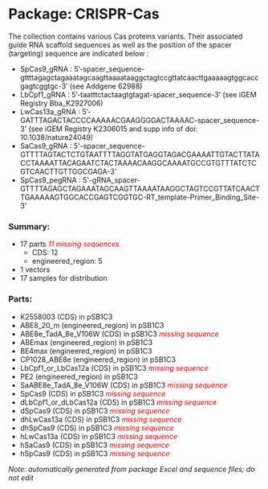 # Package: CRISPR-Cas

The collection contains various Cas proteins variants. 
Their associated guide RNA scaffold sequences as well as the position of the spacer (targeting) sequence are indicated below : 
- SpCas9_gRNA : 5’-spacer_sequence-gttttagagctagaaatagcaagttaaaataaggctagtccgttatcaacttgaaaaagtggcaccgagtcggtgc-3’ (see Addgene 62988) 
- LbCpf1_gRNA : 5’-taatttctactaagtgtagat-spacer_sequence-3’ (see iGEM Registry Bba_K2927006)
- LwCas13a_gRNA : 5’-GATTTAGACTACCCCAAAAACGAAGGGGACTAAAAC-spacer_sequence-3’ (see iGEM Registry K2306015 and supp info of doi: 10.1038/nature24049)
- SaCas9_gRNA : 5'-spacer_sequence-GTTTTAGTACTCTGTAATTTTAGGTATGAGGTAGACGAAAATTGTACTTATACCTAAAATTACAGAATCTACTAAAACAAGGCAAAATGCCGTGTTTATCTCGTCAACTTGTTGGCGAGA-3'
- SpCas9_pegRNA : 5'-gRNA_spacer- GTTTTAGAGCTAGAAATAGCAAGTTAAAATAAGGCTAGTCCGTTATCAACTTGAAAAAGTGGCACCGAGTCGGTGC-RT_template-Primer_Binding_Site-3'

### Summary:

- 17 parts _<span style="color:red">11 missing sequences</span>_
    - CDS: 12
    - engineered_region: 5
- 1 vectors
- 17 samples for distribution

### Parts:

- K2558003 (CDS) in pSB1C3
- ABE8_20_m (engineered_region) in pSB1C3
- ABE8e_TadA_8e_V106W (CDS) in pSB1C3 _<span style="color:red">missing sequence</span>_
- ABEmax (engineered_region) in pSB1C3
- BE4max (engineered_region) in pSB1C3
- CP1028_ABE8e (engineered_region) in pSB1C3
- LbCpf1_or_LbCas12a (CDS) in pSB1C3 _<span style="color:red">missing sequence</span>_
- PE2 (engineered_region) in pSB1C3
- SaABE8e_TadA_8e_V106W (CDS) in pSB1C3 _<span style="color:red">missing sequence</span>_
- SpCas9 (CDS) in pSB1C3 _<span style="color:red">missing sequence</span>_
- dLbCpf1_or_dLbCas12a (CDS) in pSB1C3 _<span style="color:red">missing sequence</span>_
- dSpCas9 (CDS) in pSB1C3 _<span style="color:red">missing sequence</span>_
- dhLwCas13a (CDS) in pSB1C3 _<span style="color:red">missing sequence</span>_
- dhSpCas9 (CDS) in pSB1C3 _<span style="color:red">missing sequence</span>_
- hLwCas13a (CDS) in pSB1C3 _<span style="color:red">missing sequence</span>_
- hSaCas9 (CDS) in pSB1C3 _<span style="color:red">missing sequence</span>_
- hSpCas9 (CDS) in pSB1C3 _<span style="color:red">missing sequence</span>_

_Note: automatically generated from package Excel and sequence files; do not edit_
